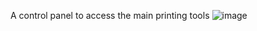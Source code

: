 A control panel to access the main printing tools
![image](https://github.com/user-attachments/assets/65dffa17-f013-4e34-bc18-7d617a14c557)

